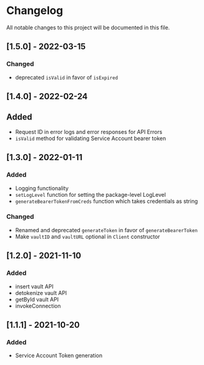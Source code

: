 # Changelog

All notable changes to this project will be documented in this file.

## [1.5.0] - 2022-03-15

### Changed
- deprecated `isValid` in favor of `isExpired`

## [1.4.0] - 2022-02-24

## Added
- Request ID in error logs and error responses for API Errors
- `isValid` method for validating Service Account bearer token   

## [1.3.0] - 2022-01-11

### Added
- Logging functionality
- `setLogLevel` function for setting the package-level LogLevel
- `generateBearerTokenFromCreds` function which takes credentials as string

### Changed
- Renamed and deprecated `generateToken` in favor of `generateBearerToken`
- Make `vaultID` and `vaultURL` optional in `Client` constructor


## [1.2.0] - 2021-11-10

### Added

- insert vault API
- detokenize vault API
- getById vault API
- invokeConnection
 
## [1.1.1] - 2021-10-20

### Added

- Service Account Token generation
